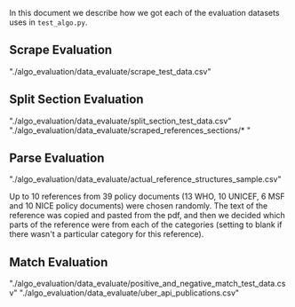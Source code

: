 In this document we describe how we got each of the evaluation datasets uses in `test_algo.py`.

## Scrape Evaluation

"./algo_evaluation/data_evaluate/scrape_test_data.csv"

## Split Section Evaluation

"./algo_evaluation/data_evaluate/split_section_test_data.csv"
"./algo_evaluation/data_evaluate/scraped_references_sections/* "

## Parse Evaluation

"./algo_evaluation/data_evaluate/actual_reference_structures_sample.csv"

Up to 10 references from 39 policy documents (13 WHO, 10 UNICEF, 6 MSF and 10 NICE policy documents) were chosen randomly. The text of the reference was copied and pasted from the pdf, and then we decided which parts of the reference were from each of the categories (setting to blank if there wasn't a particular category for this reference).

## Match Evaluation

"./algo_evaluation/data_evaluate/positive_and_negative_match_test_data.csv"
"./algo_evaluation/data_evaluate/uber_api_publications.csv"


